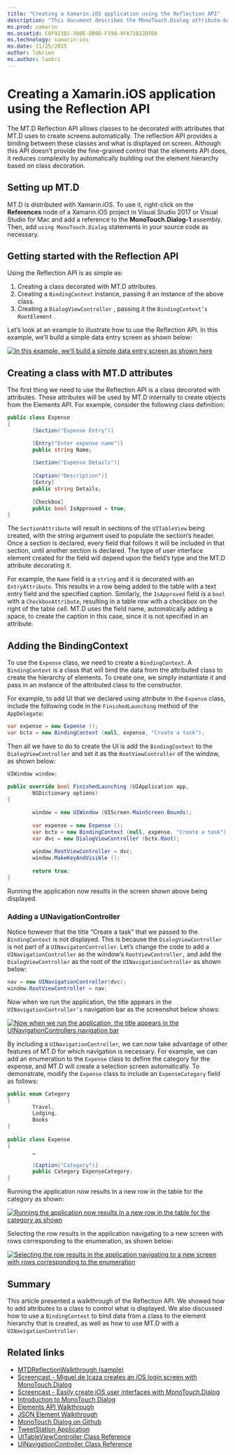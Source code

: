 ```yaml
---
title: "Creating a Xamarin.iOS application using the Reflection API"
description: "This document describes the MonoTouch.Dialog attribute-based Reflection API, which creates UI based on classes decorated with attributes."
ms.prod: xamarin
ms.assetid: C0F923D2-300E-DB9D-F390-9FA71B22DFD6
ms.technology: xamarin-ios
ms.date: 11/25/2015
author: lobrien
ms.author: laobri
---
```

# Creating a Xamarin.iOS application using the Reflection API

The MT.D Reflection API allows classes to be decorated with attributes that
MT.D uses to create screens automatically. The reflection API provides a binding
between these classes and what is displayed on screen. Although this API
doesn’t provide the fine-grained control that the elements API does, it
reduces complexity by automatically building out the element hierarchy based on
class decoration.

## Setting up MT.D

MT.D is distributed with Xamarin.iOS. To use it, right-click on the
**References** node of a Xamarin.iOS project in Visual Studio 2017 or
Visual Studio for Mac and add a reference to the **MonoTouch.Dialog-1**
assembly. Then, add `using MonoTouch.Dialog` statements in your source
code as necessary.

## Getting started with the Reflection API

Using the Reflection API is as simple as:

1.  Creating a class decorated with MT.D attributes.
1.  Creating a  `BindingContext` instance, passing it an instance of the above class. 
1.  Creating a  `DialogViewController` , passing it the  `BindingContext’s` `RootElement` . 


Let’s look at an example to illustrate how to use the Reflection API. In
this example, we’ll build a simple data entry screen as shown below:

 [![](reflection-api-walkthrough-images/01-expense-entry.png "In this example, we'll build a simple data entry screen as shown here")](reflection-api-walkthrough-images/01-expense-entry.png#lightbox)

## Creating a class with MT.D attributes

The first thing we need to use the Reflection API is a class decorated with
attributes. These attributes will be used by MT.D internally to create objects
from the Elements API. For example, consider the following class definition:

```csharp
public class Expense
{
        [Section("Expense Entry")]

        [Entry("Enter expense name")]
        public string Name;
        
        [Section("Expense Details")]
  
        [Caption("Description")]
        [Entry]
        public string Details;
        
        [Checkbox]
        public bool IsApproved = true;
}
```

The `SectionAttribute` will result in sections of the `UITableView` being created, with the string argument used to
populate the section’s header. Once a section is declared, every field that
follows it will be included in that section, until another section is declared.
The type of user interface element created for the field will depend upon the
field’s type and the MT.D attribute decorating it.

For example, the `Name` field is a `string` and it is
decorated with an `EntryAttribute`. This results in a row being added
to the table with a text entry field and the specified caption. Similarly, the `IsApproved` field is a `bool` with a `CheckboxAttribute`, resulting in a table row with a checkbox on the
right of the table cell. MT.D uses the field name, automatically adding a space,
to create the caption in this case, since it is not specified in an
attribute.

## Adding the BindingContext

To use the `Expense` class, we need to create a `BindingContext`. A `BindingContext` is a class that will
bind the data from the attributed class to create the hierarchy of elements. To
create one, we simply instantiate it and pass in an instance of the attributed
class to the constructor.

For example, to add UI that we declared using attribute in the `Expense` class, include the following code in the `FinishedLaunching` method of the `AppDelegate`:

```csharp
var expense = new Expense ();
var bctx = new BindingContext (null, expense, "Create a task");
```

Then all we have to do to create the UI is add the `BindingContext` to the `DialogViewController` and set it
as the `RootViewController` of the window, as shown below:

```csharp
UIWindow window;

public override bool FinishedLaunching (UIApplication app, 
        NSDictionary options)
{
   
        window = new UIWindow (UIScreen.MainScreen.Bounds);
            
        var expense = new Expense ();
        var bctx = new BindingContext (null, expense, "Create a task");
        var dvc = new DialogViewController (bctx.Root);
            
        window.RootViewController = dvc;
        window.MakeKeyAndVisible ();
            
        return true;
}
```

Running the application now results in the screen shown above being
displayed.

### Adding a UINavigationController

Notice however that the title “Create a task” that we passed to the `BindingContext` is not displayed. This is because the `DialogViewController` is not part of a `UINavigatonController`. Let’s change the code to add a `UINavigationController` as the window’s `RootViewController,` and add the `DialogViewController`
as the root of the `UINavigationController` as shown below:

```csharp
nav = new UINavigationController(dvc);
window.RootViewController = nav;
```

Now when we run the application, the title appears in the `UINavigationController’s` navigation bar as the screenshot below
shows:

 [![](reflection-api-walkthrough-images/02-create-task.png "Now when we run the application, the title appears in the UINavigationControllers navigation bar")](reflection-api-walkthrough-images/02-create-task.png#lightbox)

By including a `UINavigationController`, we can now take advantage
of other features of MT.D for which navigation is necessary. For example, we can
add an enumeration to the `Expense` class to define the category for
the expense, and MT.D will create a selection screen automatically. To
demonstrate, modify the `Expense` class to include an `ExpenseCategory` field as follows:

```csharp
public enum Category
{
        Travel,
        Lodging,
        Books
}
        
public class Expense
{
        …

        [Caption("Category")]
        public Category ExpenseCategory;
}
```

Running the application now results in a new row in the table for the
category as shown:

 [![](reflection-api-walkthrough-images/03-set-details.png "Running the application now results in a new row in the table for the category as shown")](reflection-api-walkthrough-images/03-set-details.png#lightbox)

Selecting the row results in the application navigating to a new screen with
rows corresponding to the enumeration, as shown below:

 [![](reflection-api-walkthrough-images/04-set-category.png "Selecting the row results in the application navigating to a new screen with rows corresponding to the enumeration")](reflection-api-walkthrough-images/04-set-category.png#lightbox)

 <a name="Summary" />


## Summary

This article presented a walkthrough of the Reflection API. We showed how to
add attributes to a class to control what is displayed. We also discussed how to
use a `BindingContext` to bind data from a class to the element
hierarchy that is created, as well as how to use MT.D with a `UINavigationController`.


## Related links

- [MTDReflectionWalkthrough (sample)](https://developer.xamarin.com/samples/MTDReflectionWalkthrough/)
- [Screencast - Miguel de Icaza creates an iOS login screen with MonoTouch.Dialog](http://youtu.be/3butqB1EG0c)
- [Screencast - Easily create iOS user interfaces with MonoTouch.Dialog](http://youtu.be/j7OC5r8ZkYg)
- [Introduction to MonoTouch Dialog](~/ios/user-interface/monotouch.dialog/index.md)
- [Elements API Walkthrough](~/ios/user-interface/monotouch.dialog/elements-api-walkthrough.md)
- [JSON Element Walkthrough](~/ios/user-interface/monotouch.dialog/monotouch.dialog-json-markup.md)
- [MonoTouch Dialog on Github](https://github.com/migueldeicaza/MonoTouch.Dialog)
- [TweetStation Application](https://github.com/migueldeicaza/TweetStation)
- [UITableViewController Class Reference](http://developer.apple.com/library/ios/#DOCUMENTATION/UIKit/Reference/UITableViewController_Class/Reference/Reference.html)
- [UINavigationController Class Reference](http://developer.apple.com/library/ios/#documentation/UIKit/Reference/UINavigationController_Class/Reference/Reference.html)
